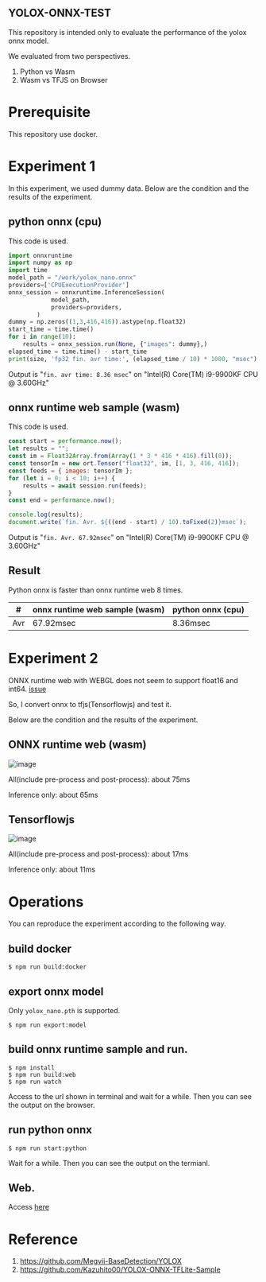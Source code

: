 YOLOX-ONNX-TEST
----
This repository is intended only to evaluate the performance of the yolox onnx model. 

We evaluated from two perspectives.

1. Python vs Wasm
2. Wasm vs TFJS on Browser 

# Prerequisite
This repository use docker.

# Experiment 1
In this experiment, we used dummy data. Below are the condition and the results of the experiment.

## python onnx (cpu)
This code is used.
```py
import onnxruntime
import numpy as np
import time
model_path = "/work/yolox_nano.onnx"
providers=['CPUExecutionProvider']
onnx_session = onnxruntime.InferenceSession(
            model_path,
            providers=providers,
        )
dummy = np.zeros((1,3,416,416)).astype(np.float32)
start_time = time.time()
for i in range(10):
    results = onnx_session.run(None, {"images": dummy},)
elapsed_time = time.time() - start_time
print(size, 'fp32 fin. avr time:', (elapsed_time / 10) * 1000, "msec")
```
Output is "`fin. avr time: 8.36 msec`" on "Intel(R) Core(TM) i9-9900KF CPU @ 3.60GHz"

## onnx runtime web sample (wasm)
This code is used.
```js
const start = performance.now();
let results = "";
const im = Float32Array.from(Array(1 * 3 * 416 * 416).fill(0));
const tensorIm = new ort.Tensor("float32", im, [1, 3, 416, 416]);
const feeds = { images: tensorIm };
for (let i = 0; i < 10; i++) {
    results = await session.run(feeds);
}
const end = performance.now();

console.log(results);
document.write(`fin. Avr. ${((end - start) / 10).toFixed(2)}msec`);
```
Output is "`fin. Avr. 67.92msec`" on "Intel(R) Core(TM) i9-9900KF CPU @ 3.60GHz"


## Result

Python onnx is faster than onnx runtime web 8 times.

| #   | onnx runtime web sample (wasm) | python onnx (cpu) |
| --- | ------------------------------ | ----------------- |
| Avr | 67.92msec                      | 8.36msec          |

# Experiment 2
ONNX runtime web with WEBGL does not seem to support float16 and int64.
[issue](https://github.com/microsoft/onnxruntime/issues/9724)

So, I convert onnx to tfjs(Tensorflowjs) and test it.

Below are the condition and the results of the experiment.

## ONNX runtime web (wasm)

![image](https://user-images.githubusercontent.com/48346627/204077770-4bf0f56e-6d2e-491c-85fa-a1ec0e1b1240.png)

All(include pre-process and post-process): about 75ms

Inference only: about 65ms


## Tensorflowjs

![image](https://user-images.githubusercontent.com/48346627/204077788-db62abeb-2877-4351-8d89-5ea5e1755b8a.png)

All(include pre-process and post-process): about 17ms

Inference only: about 11ms

# Operations
You can reproduce the experiment according to the following way.

## build docker
```
$ npm run build:docker
```

## export onnx model
Only `yolox_nano.pth` is supported.
```
$ npm run export:model
```

## build onnx runtime sample and run.
```
$ npm install 
$ npm run build:web
$ npm run watch
```
Access to the url shown in terminal and wait for a while. Then you can see the output on the browser.

## run python onnx
```
$ npm run start:python
```
Wait for a while. Then you can see the output on the termianl.

## Web.
Access [here]()

# Reference
1. https://github.com/Megvii-BaseDetection/YOLOX
1. https://github.com/Kazuhito00/YOLOX-ONNX-TFLite-Sample

